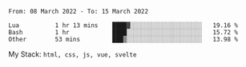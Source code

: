 <!--START_SECTION:waka-->

```text
From: 08 March 2022 - To: 15 March 2022

Lua          1 hr 13 mins    ████▓░░░░░░░░░░░░░░░░░░░░   19.16 %
Bash         1 hr            ████░░░░░░░░░░░░░░░░░░░░░   15.72 %
Other        53 mins         ███▒░░░░░░░░░░░░░░░░░░░░░   13.98 %
```

<!--END_SECTION:waka-->
My Stack: `html, css, js, vue, svelte`
